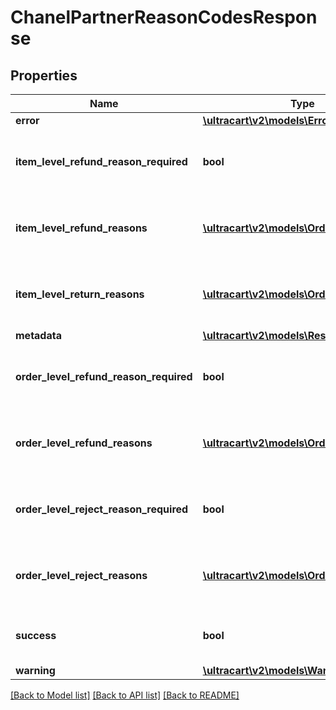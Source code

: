 # ChanelPartnerReasonCodesResponse

## Properties
Name | Type | Description | Notes
------------ | ------------- | ------------- | -------------
**error** | [**\ultracart\v2\models\Error**](Error.md) |  | [optional] 
**item_level_refund_reason_required** | **bool** | True if the item level refund reason is required | [optional] 
**item_level_refund_reasons** | [**\ultracart\v2\models\OrderReason[]**](OrderReason.md) | Reason codes available at the item level. | [optional] 
**item_level_return_reasons** | [**\ultracart\v2\models\OrderReason[]**](OrderReason.md) | Return codes available at the item level. | [optional] 
**metadata** | [**\ultracart\v2\models\ResponseMetadata**](ResponseMetadata.md) |  | [optional] 
**order_level_refund_reason_required** | **bool** | True if the order level refund reason is required | [optional] 
**order_level_refund_reasons** | [**\ultracart\v2\models\OrderReason[]**](OrderReason.md) | Reason codes available at the order level. | [optional] 
**order_level_reject_reason_required** | **bool** | True if the order level reject reason is required | [optional] 
**order_level_reject_reasons** | [**\ultracart\v2\models\OrderReason[]**](OrderReason.md) | Reject codes available at the order level. | [optional] 
**success** | **bool** | Indicates if API call was successful | [optional] 
**warning** | [**\ultracart\v2\models\Warning**](Warning.md) |  | [optional] 

[[Back to Model list]](../README.md#documentation-for-models) [[Back to API list]](../README.md#documentation-for-api-endpoints) [[Back to README]](../README.md)


